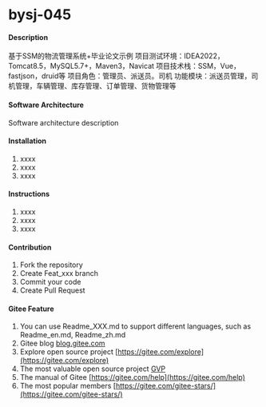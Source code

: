 # bysj-045

#### Description
基于SSM的物流管理系统+毕业论文示例
项目测试环境：IDEA2022，Tomcat8.5，MySQL5.7+，Maven3，Navicat
项目技术栈：SSM，Vue，fastjson，druid等
项目角色：管理员、派送员。司机
功能模块：派送员管理，司机管理，车辆管理、库存管理、订单管理、货物管理等

#### Software Architecture
Software architecture description

#### Installation

1.  xxxx
2.  xxxx
3.  xxxx

#### Instructions

1.  xxxx
2.  xxxx
3.  xxxx

#### Contribution

1.  Fork the repository
2.  Create Feat_xxx branch
3.  Commit your code
4.  Create Pull Request


#### Gitee Feature

1.  You can use Readme\_XXX.md to support different languages, such as Readme\_en.md, Readme\_zh.md
2.  Gitee blog [blog.gitee.com](https://blog.gitee.com)
3.  Explore open source project [https://gitee.com/explore](https://gitee.com/explore)
4.  The most valuable open source project [GVP](https://gitee.com/gvp)
5.  The manual of Gitee [https://gitee.com/help](https://gitee.com/help)
6.  The most popular members  [https://gitee.com/gitee-stars/](https://gitee.com/gitee-stars/)
